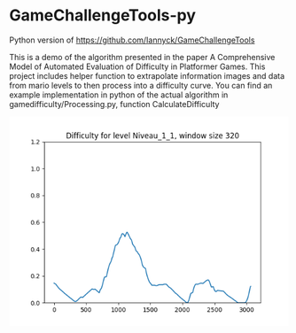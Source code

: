 # GameChallengeTools-py
Python version of https://github.com/Iannyck/GameChallengeTools

This is a demo of the algorithm presented in the paper A Comprehensive Model of Automated Evaluation of Difficulty in Platformer Games. This project includes helper function to extrapolate information images and data from mario levels to then process into a difficulty curve. You can find an example implementation in python of the actual algorithm in gamedifficulty/Processing.py, function CalculateDifficulty

![example difficulty curve](example_diff_1_1_320.png)